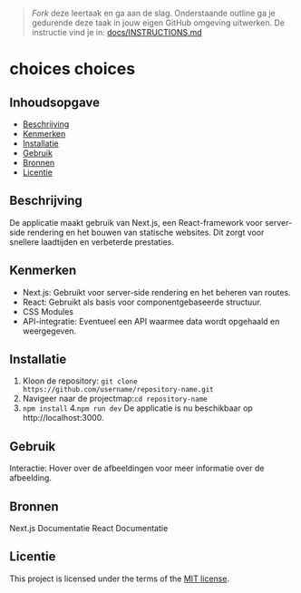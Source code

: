 > _Fork_ deze leertaak en ga aan de slag. 
Onderstaande outline ga je gedurende deze taak in jouw eigen GitHub omgeving uitwerken. 
De instructie vind je in: [docs/INSTRUCTIONS.md](https://github.com/fdnd-task/choices-choices-the-tech-stack/blob/main/docs/INSTRUCTIONS.md)

# choices choices
<!-- Geef je project een titel en schrijf in één zin wat het is -->

## Inhoudsopgave

  * [Beschrijving](#beschrijving)
  * [Kenmerken](#kenmerken)
  * [Installatie](#installatie)
  * [Gebruik](#gebruik)
  * [Bronnen](#bronnen)
  * [Licentie](#licentie)

## Beschrijving

De applicatie maakt gebruik van Next.js, een React-framework voor server-side rendering en het bouwen van statische websites.
Dit zorgt voor snellere laadtijden en verbeterde prestaties.
<!-- In de Beschrijving staat hoe je project er uit ziet, hoe het werkt en wat je er mee kan. -->
<!-- Voeg een mooie poster visual toe 📸 -->
<!-- Voeg een link toe naar Github Pages 🌐-->

## Kenmerken
- Next.js: Gebruikt voor server-side rendering en het beheren van routes.
- React: Gebruikt als basis voor componentgebaseerde structuur.
- CSS Modules 
- API-integratie: Eventueel een API waarmee data wordt opgehaald en weergegeven.
<!-- Bij Kenmerken staat welke technieken zijn gebruikt en hoe. Wat is de HTML structuur? Wat zijn de belangrijkste dingen in CSS? Wat is er met Javascript gedaan en hoe? Misschien heb je een framwork of library gebruikt? -->

## Installatie
1. Kloon de repository:
`git clone https://github.com/username/repository-name.git`
2. Navigeer naar de projectmap:`cd repository-name`
3. `npm install`
4.`npm run dev`
De applicatie is nu beschikbaar op http://localhost:3000.

## Gebruik
Interactie: Hover over de afbeeldingen voor meer informatie over de afbeelding.


## Bronnen
Next.js Documentatie
React Documentatie

## Licentie

This project is licensed under the terms of the [MIT license](./LICENSE).
